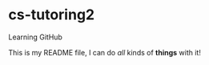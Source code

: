 # cs-tutoring2
Learning GitHub

This is my README file, I can do *all* kinds of **things** with it!
